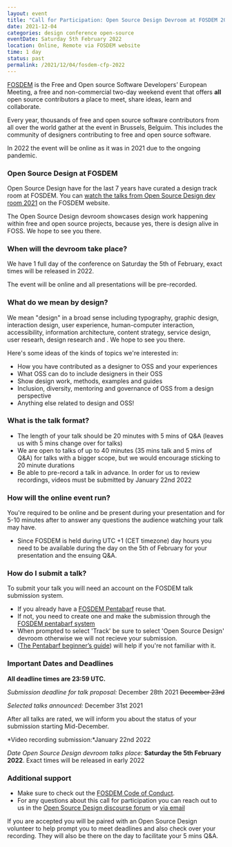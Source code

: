 ```yaml
---
layout: event
title: "Call for Participation: Open Source Design Devroom at FOSDEM 2022"
date: 2021-12-04
categories: design conference open-source
eventDate: Saturday 5th February 2022 
location: Online, Remote via FOSDEM website
time: 1 day
status: past
permalink: /2021/12/04/fosdem-cfp-2022
---
```


[FOSDEM](https://fosdem.org) is the Free and Open source Software Developers’ European Meeting, a free and non-commercial two-day weekend event that offers **all** open source contributors a place to meet, share ideas, learn and collaborate.

Every year, thousands of free and open source software contributors from all over the world gather at the event in Brussels, Belguim. This includes the community of designers contributing to free and open source software.

In 2022 the event will be online as it was in 2021 due to the ongoing pandemic.

### Open Source Design at FOSDEM
Open Source Design have for the last 7 years have curated a design track room at FOSDEM. You can [watch the talks from Open Source Design dev room 2021](https://archive.fosdem.org/2021/schedule/track/open_source_design/) on the FOSDEM website.

The Open Source Design devroom showcases design work happening within free and open source projects, because yes, there is design alive in FOSS. We hope to see you there.

### When will the devroom take place?
We have 1 full day of the conference on Saturday the 5th of February, exact times will be released in 2022.

The event will be online and all presentations will be pre-recorded. 

### What do we mean by design?
We mean "design" in a broad sense including typography, graphic design, interaction design, user experience, human-computer interaction, accessibility, information architecture, content strategy, service design, user researh, design research and <add your favourite buzzword here>. 
We hope to see you there.

Here's some ideas of the kinds of topics we're interested in:
* How you have contributed as a designer to OSS and your experiences
* What OSS can do to include designers in their OSS
* Show design work, methods, examples and guides
* Inclusion, diversity, mentoring and governance of OSS from a design perspective
* Anything else related to design and OSS!

### What is the talk format?
- The length of your talk should be 20 minutes with 5 mins of Q&A (leaves us with 5 mins change over for talks)
- We are open to talks of up to 40 minutes (35 mins talk and 5 mins of Q&A) for talks with a bigger scope, but we would encourage sticking to 20 minute durations
- Be able to pre-record a talk in advance. In order for us to review recordings, videos must be submitted by January 22nd 2022

### How will the online event run?
You're required to be online and be present during your presentation and for 5-10 minutes after to answer any questions the audience watching your talk may have.
- Since FOSDEM is held during UTC +1 (CET timezone) day hours you need to be available during the day on the 5th of February for your presentation and the ensuing Q&A.

### How do I submit a talk?
To submit your talk you will need an account on the FOSDEM talk submission system.
- If you already have a [FOSDEM Pentabarf](https://penta.fosdem.org/submission/) reuse that.
- If not, you need to create one and make the submission through the [FOSDEM pentabarf system](https://penta.fosdem.org/submission/)
- When prompted to select 'Track' be sure to select 'Open Source Design' devroom otherwise we will not recieve your submission.
- ([The Pentabarf beginner’s guide](https://medium.com/@maartjeme/beginners-guide-to-pentabarf-78808a1ce5bf)) will help if you're not familiar with it.

### Important Dates and Deadlines

**All deadline times are 23:59 UTC.**

*Submission deadline for talk proposal:* December 28th 2021 ~~December 23rd~~

*Selected talks announced:* December 31st 2021

After all talks are rated, we will inform you about the status of your submission starting Mid-December.

*Video recording submission:*January 22nd 2022

*Date Open Source Design devroom talks place:* **Saturday the 5th February 2022**. Exact times will be released in early 2022

### Additional support
- Make sure to check out the [FOSDEM Code of Conduct](https://fosdem.org/2022/practical/conduct/).
- For any questions about this call for participation you can reach out to us in the [Open Source Design discourse forum](https://discourse.opensourcedesign.net/) or [via email](core@opensourcedesign.net)

If you are accepted you will be paired with an Open Source Design volunteer to help prompt you to meet deadlines and also check over your recording. They will also be there on the day to facilitate your 5 mins Q&A.
